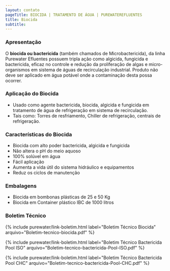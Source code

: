 ```yaml
---
layout: contato
pageTitle: BIOCIDA | TRATAMENTO DE ÁGUA | PUREWATEREFLUENTES
title: Biocida
subtitle:
---
```

### Apresentação
O **biocida ou bactericida** (também chamados de Microbactericida), da linha Purewater Efluentes possuem tripla ação como algicida, fungicida e bactericida, eficaz no controle e redução da proliferação de algas e micro-organismos em sistema de águas de recirculação industrial.
Produto não deve ser aplicado em água potável onde a contaminação desta possa ocorrer. 

### Aplicação do Biocida

- Usado como agente bactericida, biocida, algicida e fungicida em tratamento de água de refrigeração em sistema de recirculação.
- Tais como: Torres de resfriamento, Chiller de refrigeração, centrais de refrigeração.

### Características do Biocida

- Biocida com alto poder bactericida, algicida e fungicida
- Não altera o pH do meio aquoso
- 100% solúvel em água
- Fácil aplicação
- Aumenta a vida útil do sistema hidráulico e equipamentos
- Reduz os ciclos de manutenção

### Embalagens

- Biocida em bombonas plásticas de 25 e 50 Kg
- Biocida em Container plástico IBC de 1000 litros

### Boletim Técnico

{% include purewater/link-boletim.html 
   label="Boletim Técnico Biocida" 
   arquivo="Boletim-tecnico-biocida.pdf" %}

{% include purewater/link-boletim.html 
   label="Boletim Técnico Bactericida Pool ISO" 
   arquivo="Boletim-tecnico-bactericida-Pool-ISO.pdf" %}

{% include purewater/link-boletim.html 
   label="Boletim Técnico Bactericida Pool CHC" 
   arquivo="Boletim-tecnico-bactericida-Pool-CHC.pdf" %}
